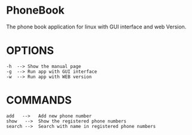 # PhoneBook
The phone book application for linux with GUI interface and web Version.

# OPTIONS

    -h	-->	Show the manual page
    -g	-->	Run app with GUI interface
    -w	-->	Run app with WEB version

# COMMANDS

    add   -->	Add new phone number
    show   -->	Show the registered phone numbers
    search -->	Search with name in registered phone numbers
